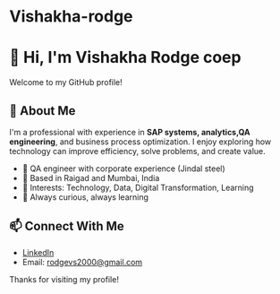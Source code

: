 # Vishakha-rodge
# 👋 Hi, I'm Vishakha Rodge coep

Welcome to my GitHub profile!

## 🌟 About Me

I'm a professional with experience in **SAP systems, analytics,QA engineering**, and business process optimization. I enjoy exploring how technology can improve efficiency, solve problems, and create value.

- 💼 QA engineer with corporate experience (Jindal steel) 
- 📍 Based in Raigad and Mumbai, India  
- 🧠 Interests: Technology, Data, Digital Transformation, Learning  
- 🌱 Always curious, always learning

## 📫 Connect With Me

- [LinkedIn](https://linkedin.com/in/yourusername)  
- Email: rodgevs2000@gmail.com

Thanks for visiting my profile!
